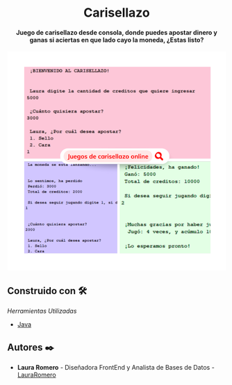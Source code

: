 <h1 align="center"> Carisellazo </h1>
<h4 align="center"> Juego de carisellazo desde consola, donde puedes apostar dinero y ganas si aciertas en que lado cayo la moneda, ¿Estas listo? </h4>

<p align="center"><img src="Carisellazo.png"/></p> 



## Construido con 🛠️

_Herramientas Utilizadas_

* [Java](https://www.java.com/es/)



## Autores ✒️

* **Laura Romero** - Diseñadora FrontEnd y Analista de Bases de Datos - [LauraRomero](https://github.com/LauraRomero2704)

